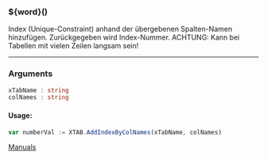 ﻿### ${word}()
Index (Unique-Constraint) anhand der übergebenen Spalten-Namen hinzufügen. Zurückgegeben wird Index-Nummer. ACHTUNG: Kann bei Tabellen mit vielen Zeilen langsam sein!

----

### Arguments
```ts
xTabName : string
colNames : string
```
#### Usage:
```ts
var numberVal := XTAB.AddIndexByColNames(xTabName, colNames)
```

[Manuals](https://manuals.opacc.ch/docs/doku2401/F-Script/ScriptBlockFunc.XTAB.AddIndexByColNames.html)
